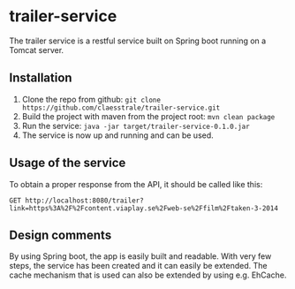 # trailer-service
The trailer service is a restful service built on Spring boot running on a Tomcat server. 

## Installation
1. Clone the repo from github: `git clone https://github.com/claesstrale/trailer-service.git`
2. Build the project with maven from the project root: `mvn clean package`
3. Run the service: `java -jar target/trailer-service-0.1.0.jar`
4. The service is now up and running and can be used.

## Usage of the service
To obtain a proper response from the API, it should be called like this:

`GET http://localhost:8080/trailer?link=https%3A%2F%2Fcontent.viaplay.se%2Fweb-se%2Ffilm%2Ftaken-3-2014`

## Design comments
By using Spring boot, the app is easily built and readable. With very few steps, the service has been created and it can easily be 
extended. The cache mechanism that is used can also be extended by using e.g. EhCache. 
